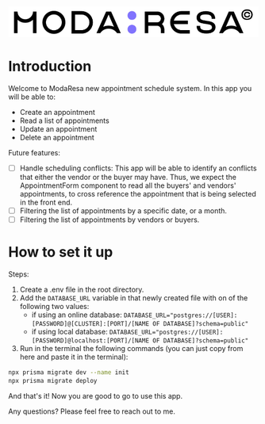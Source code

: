 ![logo](/public/assets/logo.webp)

# Introduction

Welcome to ModaResa new appointment schedule system. In this app you will be able to:

- Create an appointment
- Read a list of appointments
- Update an appointment
- Delete an appointment

Future features:

- [ ] Handle scheduling conflicts: This app will be able to identify an conflicts that either the vendor or the buyer may have. Thus, we expect the AppointmentForm component to read all the buyers' and vendors' appointments, to cross reference the appointment that is being selected in the front end.
- [ ] Filtering the list of appointments by a specific date, or a month.
- [ ] Filtering the list of appointments by vendors or buyers.

# How to set it up

Steps:

1. Create a .env file in the root directory.
2. Add the `DATABASE_URL` variable in that newly created file with on of the following two values:
   - if using an online database:
     `DATABASE_URL="postgres://[USER]:[PASSWORD]@[CLUSTER]:[PORT]/[NAME OF DATABASE]?schema=public"`
   - if using local database:
     `DATABASE_URL="postgres://[USER]:[PASSWORD]@localhost:[PORT]/[NAME OF DATABASE]?schema=public"`
3. Run in the terminal the following commands (you can just copy from here and paste it in the terminal):

```bash
npx prisma migrate dev --name init
npx prisma migrate deploy
```

And that's it! Now you are good to go to use this app.

Any questions? Please feel free to reach out to me.
